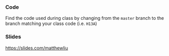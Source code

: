 ### Code 
Find the code used during class by changing from the `master` branch to the branch matching your class code (i.e. `H13A`)

### Slides
https://slides.com/matthewliu
